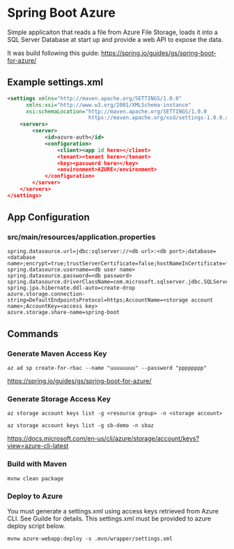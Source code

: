 # Spring Boot Azure

Simple applicaiton that reads a file from Azure File Storage, loads it into a SQL Server Database at start up and provide a web API to expose the data.

It was build following this guide: https://spring.io/guides/gs/spring-boot-for-azure/

## Example settings.xml

```xml
<settings xmlns="http://maven.apache.org/SETTINGS/1.0.0"
      xmlns:xsi="http://www.w3.org/2001/XMLSchema-instance"
      xsi:schemaLocation="http://maven.apache.org/SETTINGS/1.0.0
                          https://maven.apache.org/xsd/settings-1.0.0.xsd">
    <servers>
        <server>
            <id>azure-auth</id>
            <configuration>
                <client><app id here></client>
                <tenant><tenant here></tenant>
                <key><password here></key>
                <environment>AZURE</environment>
            </configuration>
        </server>
    </servers>
</settings>
```

## App Configuration

### src/main/resources/application.properties

```application.properties
spring.datasource.url=jdbc:sqlserver://<db url>:<db port>;database=<database name>;encrypt=true;trustServerCertificate=false;hostNameInCertificate=*.database.windows.net;loginTimeout=30;
spring.datasource.username=<db user name>
spring.datasource.password=<db password>
spring.datasource.driverClassName=com.microsoft.sqlserver.jdbc.SQLServerDriver
spring.jpa.hibernate.ddl-auto=create-drop
azure.storage.connection-string=DefaultEndpointsProtocol=https;AccountName=<storage account name>;AccountKey=<access key>
azure.storage.share-name=spring-boot
```

## Commands

### Generate Maven Access Key

`az ad sp create-for-rbac --name "uuuuuuuu" --password "pppppppp"`

https://spring.io/guides/gs/spring-boot-for-azure/

### Generate Storage Access Key

`az storage account keys list -g <resource group> -n <storage account>`

`az storage account keys list -g sb-demo -n sbaz`

https://docs.microsoft.com/en-us/cli/azure/storage/account/keys?view=azure-cli-latest

### Build with Maven

`mvnw clean package`

### Deploy to Azure

You must generate a settings.xml using access keys retrieved from Azure CLI. See Guilde for details. This settings.xml must be provided to azure deploy script below.

`mvnw azure-webapp:deploy -s .mvn/wrapper/settings.xml`